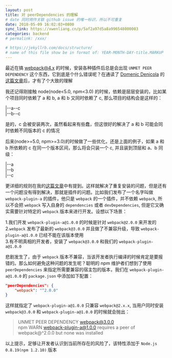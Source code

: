 ```yaml
---
layout: post
title: 对 peerDependencies 的理解
# date 同时用作关联 github issue 的唯一标识，所以不可重复
date: 2018-05-09 16:02:03+0800
sync_link: https://xwenliang.cn/p/5af2a97d5a8a996548000003
categories: backend
# permalink: /xxx/

# https://jekyllrb.com/docs/structure/
# name of this file show be in format of: YEAR-MONTH-DAY-title.MARKUP
---
```



最近在搞 webpack@4.x 的时候，安装各种插件后总是会出现 `UNMET PEER DEPENDENCY` 这个东西，它到底是个什么错误呢？在通读了 [Domenic Denicola](https:/www.linkedin.com/in/domenicdenicola/) 的[这篇文章](https:/blog.domenic.me/peer-dependencies/)后，才有了个大致的理解  

我还记得刚接触 node(node<5.0, npm<3.0) 的时候，依赖是层层安装的，比如某个项目同时依赖了 a 和 b, a 和 b 又同时依赖了 c, 那么项目的结构会是这样的：  

|--a--c  
|--b--c  

是的，c 会被安装两次，虽然看起来有些蠢，但这很好的解决了 a 和 b 可能会同时依赖不同版本的 c 的情况  

后来(node>=5.0, npm>=3.0)的时候做了一些优化，还是上面的例子，如果 a 和 b 所依赖的 c 在同一个版本区间，那么将会只装一个 c, 并且装到顶层和 a、b 同级：  

|--a  
|--b  
|--c  

更详细的规则在我的[这篇文章](https://xwenliang.github.io/backend/2016/03/09/npm-flat-dependencies.html)中有提到。这样就解决了重复安装的问题，但是还有一个问题没有得到解决，那就是插件的问题。比如我们发布了一个名字叫做 `webpack-plugin-a` 的插件，他只是 `webpack` 的一个插件，并不依赖 `webpack`, 所以不会把 `webpack` 写入自身的 `dependencies` 或者 `devDependencies`, 但是它又确实需要针对特定的 `webpack` 版本来进行开发。设想以下场景：  

1.我们开发 `webpack-plugin-a@1.0.0` 的时候是针对 `webpack@2.0.0` 来开发的  
2.`webpack` 发布了最新的 `webpack@3.0.0` 并且做了不兼容升级，导致 `webpack-plugin-a@1.0.0` 已经不能在该版本使用  
3.有不明真相的开发者，安装了 `webpack@3.0.0` 和我们的 `webpack-plugin-a@1.0.0`  

悲剧发生了，由于 `webpack` 版本不兼容，当该开发者执行编译的时候肯定是要报错的。那么如何避免这种问题的发生呢？聪明的 npm 维护者们想到了使用 `peerDependencies` 来指定所需要兼容的宿主包的版本，我们在 `webpack-plugin-a@1.0.0` 的 `package.json` 中添加如下配置：  

```json
"peerDependencies": {
    "webpack": "^2.0.0"
}
```

这样就指定了 `webpack-plugin-a@1.0.0` 只兼容 `webpack@2.x.x`, 当用户同时安装 `webpack@3.0.0` 和 `webpack-plugin-a@1.0.0` 的时候就会抛出：  

> UNMET PEER DEPENDENCY webpack@3.0.0  
> npm WARN webpack-plugin-a@1.0.0 requires a peer of webpack@^2.0.0 but none was installed  

以上提示，足够让开发者认识到当前所存在的风险了，该特性添加于 `Node.js 0.8.19(npm 1.2.10)` 版本  

